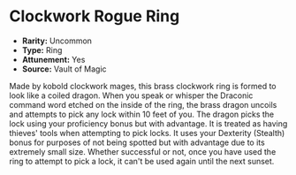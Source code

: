 # Clockwork Rogue Ring

- **Rarity:** Uncommon
- **Type:** Ring
- **Attunement:** Yes
- **Source:** Vault of Magic

Made by kobold clockwork mages, this brass clockwork ring is formed to look like a coiled dragon. When you speak or whisper the Draconic command word etched on the inside of the ring, the brass dragon uncoils and attempts to pick any lock within 10 feet of you. The dragon picks the lock using your proficiency bonus but with advantage. It is treated as having thieves' tools when attempting to pick locks. It uses your Dexterity (Stealth) bonus for purposes of not being spotted but with advantage due to its extremely small size. Whether successful or not, once you have used the ring to attempt to pick a lock, it can't be used again until the next sunset.
